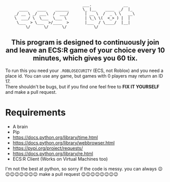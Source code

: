 ```
                                  ___.              __   
      ____    ____    ______      \_ |__    ____  _/  |_ 
    _/ __ \ _/ ___\  /  ___/       | __ \  /  _ \ \   __\
    \  ___/ \  \___  \___ \        | \_\ \(  <_> ) |  |  
     \___  > \___  >/____  >       |___  / \____/  |__|  
         \/      \/      \/            \/
```
<h2 align="center">This program is designed to continuously join and leave an ECS:R game of your choice every 10 minutes, which gives you 60 tix.</h2>

To run this you need your <code>.ROBLOSECURITY</code> (ECS, not Roblox) and you need a place id. You can use any game, but games with 0 players may return an ID 17.
<br>
There shouldn't be bugs, but if you find one feel free to <b>FIX IT YOURSELF</b> and make a pull request.
# Requirements
- A brain
- Pip
- https://docs.python.org/library/time.html
- https://docs.python.org/library/webbrowser.html
- https://pypi.org/project/requests/
- https://docs.python.org/library/re.html
- ECS:R Client (Works on Virtual Machines too)

I'm not the best at python, so sorry if the code is messy. you can always 😉😉😉😉😉😉😉😉 make a pull request 😉😉😉😉😉😉😉😉
